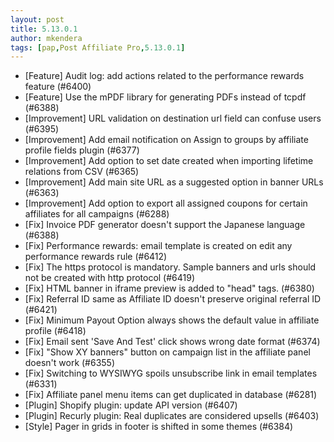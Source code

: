 ```yaml
---
layout: post
title: 5.13.0.1
author: mkendera
tags: [pap,Post Affiliate Pro,5.13.0.1]
---
```


- [Feature] Audit log: add actions related to the performance rewards feature (#6400)
- [Feature] Use the mPDF library for generating PDFs instead of tcpdf (#6388)
- [Improvement] URL validation on destination url field can confuse users (#6395)
- [Improvement] Add email notification on Assign to groups by affiliate profile fields plugin (#6377)
- [Improvement] Add option to set date created when importing lifetime relations from CSV (#6365)
- [Improvement] Add main site URL as a suggested option in banner URLs (#6363)
- [Improvement] Add option to export all assigned coupons for certain affiliates for all campaigns (#6288)
- [Fix] Invoice PDF generator doesn't support the Japanese language (#6388)
- [Fix] Performance rewards: email template is created on edit any performance rewards rule (#6412)
- [Fix] The https protocol is mandatory. Sample banners and urls should not be created with http protocol (#6419)
- [Fix] HTML banner in iframe preview is added to "head" tags. (#6380)
- [Fix] Referral ID same as Affiliate ID doesn't preserve original referral ID (#6421)
- [Fix] Minimum Payout Option always shows the default value in affiliate profile (#6418)
- [Fix] Email sent 'Save And Test' click shows wrong date format (#6374)
- [Fix] "Show XY banners" button on campaign list in the affiliate panel doesn't work (#6355)
- [Fix] Switching to WYSIWYG spoils unsubscribe link in email templates (#6331)
- [Fix] Affiliate panel menu items can get duplicated in database (#6281)
- [Plugin] Shopify plugin: update API version (#6407)
- [Plugin] Recurly plugin: Real duplicates are considered upsells (#6403)
- [Style] Pager in grids in footer is shifted in some themes (#6384)
